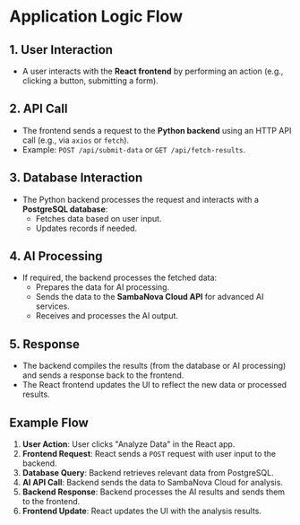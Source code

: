 # Application Logic Flow

## 1. User Interaction
- A user interacts with the **React frontend** by performing an action (e.g., clicking a button, submitting a form).

## 2. API Call
- The frontend sends a request to the **Python backend** using an HTTP API call (e.g., via `axios` or `fetch`).
- Example: `POST /api/submit-data` or `GET /api/fetch-results`.

## 3. Database Interaction
- The Python backend processes the request and interacts with a **PostgreSQL database**:
  - Fetches data based on user input.
  - Updates records if needed.

## 4. AI Processing
- If required, the backend processes the fetched data:
  - Prepares the data for AI processing.
  - Sends the data to the **SambaNova Cloud API** for advanced AI services.
  - Receives and processes the AI output.

## 5. Response
- The backend compiles the results (from the database or AI processing) and sends a response back to the frontend.
- The React frontend updates the UI to reflect the new data or processed results.

## Example Flow
1. **User Action**: User clicks "Analyze Data" in the React app.
2. **Frontend Request**: React sends a `POST` request with user input to the backend.
3. **Database Query**: Backend retrieves relevant data from PostgreSQL.
4. **AI API Call**: Backend sends the data to SambaNova Cloud for analysis.
5. **Backend Response**: Backend processes the AI results and sends them to the frontend.
6. **Frontend Update**: React updates the UI with the analysis results.
